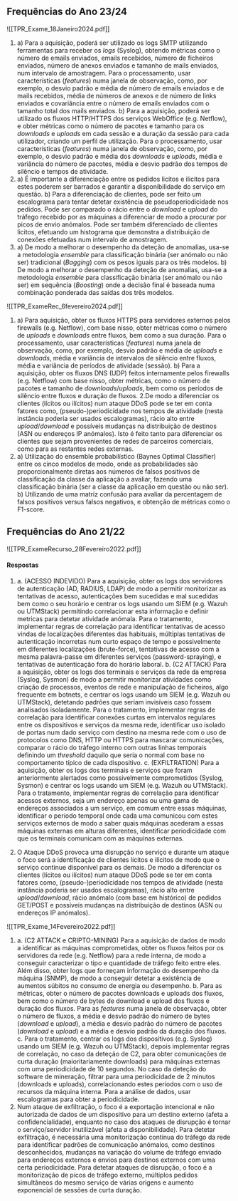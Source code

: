 
## Frequências do Ano 23/24

![[TPR_Exame_18Janeiro2024.pdf]]

1.
	a) Para a aquisição, poderá ser utilizado os logs SMTP utilizando ferramentas para receber os *logs* (Syslog), obtendo métricas como o número de emails enviados, emails recebidos, número de ficheiros enviados, número de anexos enviados e tamanho de mails enviados, num intervalo de amostragem. Para o processamento, usar características (*features*) numa janela de observação, como, por exemplo, o desvio padrão e média de número de emails enviados e de mails recebidos, média de números de anexos e de número de links enviados e covariância entre o número de emails enviados com o tamanho total dos mails enviados.
	b) Para a aquisição, poderá ser utilizado os fluxos HTTP/HTTPS dos serviços WebOffice (e.g. Netflow), e obter métricas como o número de pacotes e tamanho para os *downloads* e *uploads* em cada sessão e a duração da sessão para cada utilizador, criando um perfil de utilização. Para o processamento, usar características (*features*) numa janela de observação, como, por exemplo, o desvio padrão e média dos *downloads* e *uploads*, média e variância do número de pacotes, média e desvio padrão dos tempos de silêncio e tempos de atividade.
2.
	a) É importante a diferenciação entre os pedidos licitos e ilicitos para estes poderem ser barrados e garantir a disponibilidade do serviço em questão.
	b) Para a diferenciação de clientes, pode ser feito um escalograma para tentar detetar existência de pseudoperiodicidade nos pedidos. Pode ser comparado o rácio entre o *download* e *upload* do tráfego recebido por as máquinas a diferenciar de modo a procurar por picos de envio anómalos. Pode ser também diferenciado de clientes licitos, efetuando um histograma que demonstra a distribuição de conexões efetuadas num intervalo de amostragem. 
3.
	a) De modo a melhorar o desempenho da deteção de anomalias, usa-se a metodologia *ensemble* para classificação binária (ser anómalo ou não ser) tradicional (*Bagging*) com os pesos iguais para os três modelos.
	b) De modo a melhorar o desempenho da deteção de anomalias, usa-se a metodologia *ensemble* para classificação binária (ser anómalo ou não ser) em sequência (*Boosting*) onde a decisão final é baseada numa combinação ponderada das saídas dos três modelos.


![[TPR_ExameRec_6fevereiro2024.pdf]]

1.
	a) Para aquisição, obter os fluxos HTTPS para servidores externos pelos firewalls (e.g. Netflow), com base nisso, obter métricas como o número de *uploads* e *downloads* entre fluxos, bem como a sua duração. Para o processamento, usar características (*features*) numa janela de observação, como, por exemplo, desvio padrão e média de *uploads* e *downloads*, média e variância de intervalos de silêncio entre fluxos, média e variância de períodos de atividade (sessão).
	b) Para a aquisição, obter os fluxos DNS (UDP) feitos internamente pelos firewalls (e.g. Netflow) com base nisso, obter métricas, como o número de pacotes e tamanho de *downloads*/*uploads*, bem como os períodos de silêncio entre fluxos e duração de fluxos.
2.De modo a diferenciar os clientes (lícitos ou ilícitos) num ataque DDoS pode se ter em conta fatores como, (pseudo-)periodicidade nos tempos de atividade (nesta instância poderia ser usados escalogramas), rácio alto entre *upload*/*download* e possíveis mudanças na distribuição de destinos (ASN ou endereços IP anómalos). Isto é feito tanto para diferenciar os clientes que sejam provenientes de redes de parceiros comerciais, como para as restantes redes externas.
3.
	a) Utilização do ensemble probabilístico (Baynes Optimal Classifier) entre os cinco modelos de modo, onde as probabilidades são proporcionalmente diretas aos números de falsos positivos de classificação da classe da aplicação a avaliar, fazendo uma classificação binária (ser a classe da aplicação em questão ou não ser).
	b) Utilizando de uma matriz confusão para avaliar da percentagem de falsos positivos versus falsos negativos, e obtenção de métricas como o F1-score.
## Frequências do Ano 21/22

![[TPR_ExameRecurso_28Fevereiro2022.pdf]]

#### Respostas

1.
	a. (ACESSO INDEVIDO) Para a aquisição, obter os logs dos servidores de autenticação (AD, RADIUS, LDAP) de modo a permitir monitorizar as tentativas de acesso, autenticações bem sucedidas e mal sucedidas bem como o seu horário e centrar os logs usando um SIEM (e.g. Wazuh ou UTMStack) permitindo correlacionar esta informação e definir metricas para detetar atividade anómala. Para o tratamento, implementar regras de correlação para identificar tentativas de acesso vindas de localizações diferentes das habituais, múltiplas tentativas de autenticação incorretas num curto espaço de tempo e possivelmente em diferentes localizações (brute-force), tentativas de acesso com a mesma palavra-passe em diferentes serviços (password-spraying), e tentativas de autenticação fora do horário laboral.
	b. (C2 ATTACK) Para a aquisição, obter os logs dos terminais e serviços da rede da empresa (Syslog, Sysmon) de modo a permitir monitorizar atividades como criação de processos, eventos de rede e manipulação de ficheiros, algo frequente em botnets, e centrar os logs usando um SIEM (e.g. Wazuh ou UTMStack), detetando padrões que seriam invisíveis caso fossem analisados isoladamente. Para o tratamento, implementar regras de correlação para identificar conexões curtas em intervalos regulares entre os dispositivos e serviços da mesma rede, identificar uso isolado de portas num dado serviço com destino na mesma rede com o uso de protocolos como DNS, HTTP ou HTTPS para mascarar comunicações, comparar o rácio do tráfego interno com outras linhas temporais definindo um *threshold* daquilo que seria o normal com base no comportamento típico de cada dispositivo.
	c. (EXFILTRATION) Para a aquisição, obter os logs dos terminais e serviços que foram anteriormente alertados como possivelmente comprometidos (Syslog, Sysmon) e centrar os logs usando um SIEM (e.g. Wazuh ou UTMStack). Para o tratamento, implementar regras de correlação para identificar acessos externos, seja um endereço apenas ou uma gama de endereços associados a um serviço, em comum entre essas máquinas, identificar o periodo temporal onde cada uma comunicou com estes serviços externos de modo a saber quais máquinas acederam a essas máquinas externas em alturas diferentes, identificar periodicidade com que os terminais comunicam com as máquinas externas.

2. O Ataque DDoS provoca uma disrupção no serviço e durante um ataque o foco será a identificação de clientes lícitos e ilícitos de modo que o serviço continue disponível para os demais. De modo a diferenciar os clientes (lícitos ou ilícitos) num ataque DDoS pode se ter em conta fatores como, (pseudo-)periodicidade nos tempos de atividade (nesta instância poderia ser usados escalogramas), rácio alto entre *upload*/*download*, rácio anómalo (com base em histórico) de pedidos GET/POST e possíveis mudanças na distribuição de destinos (ASN ou endereços IP anómalos).

![[TPR_Exame_14Fevereiro2022.pdf]]

1.
	a. (C2 ATTACK e CRIPTO-MINING) Para a aquisição de dados de modo a identificar as máquinas comprometidas, obter os fluxos feitos por os servidores da rede (e.g. Netflow) para a rede interna, de modo a conseguir caracterizar o tipo e quantidade de tráfego feito entre eles. Além disso, obter logs que forneçam informação do desempenho da máquina (SNMP), de modo a conseguir detetar a existência de aumentos súbitos no consumo de energia ou desempenho.
	b. Para as métricas, obter o número de pacotes downloads e uploads dos fluxos, bem como o número de bytes de download e upload dos fluxos e duração dos fluxos. Para as *features* numa janela de observação, obter o número de fluxos, a média e desvio padrão do número de bytes (*download* e *upload*), a média e desvio padrão do número de pacotes (*download* e *upload*) e a média e desvio padrão da duração dos fluxos.
	c. Para o tratamento, centrar os logs dos dispositivos (e.g. Syslog) usando um SIEM (e.g. Wazuh ou UTMStack),  depois implementar regras de correlação, no caso da deteção de C2, para  obter comunicações de curta duração (maioritariamente downloads) para máquinas externas com uma periodicidade de 10 segundos. No caso da deteção do software de mineração, filtrar para uma periodicidade de 2 minutos (downloads e uploads), correlacionando estes periodos com o uso de recursos da máquina interna. Para a análise de dados, usar escalogramas para obter a periodicidade.
2. Num ataque de exfiltração, o foco é a exportação intencional e não autorizada de dados de um dispositivo para um destino externo (afeta a confidencialidade), enquanto no caso dos ataques de disrupção é tornar o serviço/servidor inutilizável (afeta a disponibilidade). Para detetar exfiltração, é necessária uma monitorização continua do tráfego da rede para identificar padrões de comunicação anómalos, como destinos desconhecidos, mudanças na variação do volume de tráfego enviado para endereços externos e envios para destinos externos com uma certa periodicidade. Para detetar ataques de disrupção, o foco é a monitorização de picos de tráfego externo, múltiplos pedidos simultâneos do mesmo serviço de várias origens e aumento exponencial de sessões de curta duração.